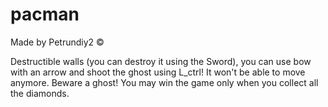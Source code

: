 # pacman
Made by Petrundiy2 © 

Destructible walls (you can destroy it using the Sword), you can use bow with an arrow and shoot the ghost using L_ctrl! It won't be able to move anymore.
Beware a ghost! You may win the game only when you collect all the diamonds.
